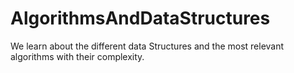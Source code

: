 # AlgorithmsAndDataStructures
We learn about the different data Structures and the most relevant algorithms with their complexity.
